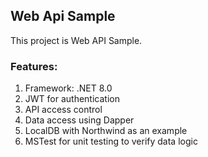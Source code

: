 ## Web Api Sample

This project is Web API Sample.

### Features:

1. Framework: .NET 8.0
2. JWT for authentication
3. API access control
4. Data access using Dapper
5. LocalDB with Northwind as an example
6. MSTest for unit testing to verify data logic
